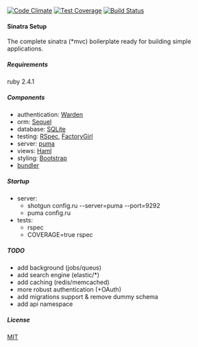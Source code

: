 [![Code Climate](https://codeclimate.com/github/ruba-ruba/sinatra-setup/badges/gpa.svg)](https://codeclimate.com/github/ruba-ruba/sinatra-setup)
[![Test Coverage](https://codeclimate.com/github/ruba-ruba/sinatra-setup/badges/coverage.svg)](https://codeclimate.com/github/ruba-ruba/sinatra-setup/coverage)
[![Build Status](https://travis-ci.org/ruba-ruba/sinatra-setup.svg?branch=master)](https://travis-ci.org/ruba-ruba/sinatra-setup)

#### Sinatra Setup

The complete sinatra (*mvc) boilerplate ready for building simple applications.

##### Requirements

ruby 2.4.1

##### Components

  - authentication: [Warden](https://github.com/hassox/warden)
  - orm: [Sequel](http://sequel.jeremyevans.net/)
  - database: [SQLite](https://www.sqlite.org/)
  - testing: [RSpec](http://rspec.info/), [FactoryGirl](https://github.com/thoughtbot/factory_girl)
  - server: [puma](http://puma.io/)
  - views: [Haml](http://haml.info/)
  - styling: [Bootstrap](http://getbootstrap.com/)
  - [bundler](http://bundler.io/)

##### Startup

- server:
  - shotgun config.ru --server=puma --port=9292
  - puma config.ru
- tests:
  - rspec
  - COVERAGE=true rspec

##### TODO

- add background (jobs/queus)
- add search engine (elastic/*)
- add caching (redis/memcached)
- more robust authentication (+OAuth)
- add migrations support & remove dummy schema
- add api namespace

##### License

[MIT](https://opensource.org/licenses/MIT)
